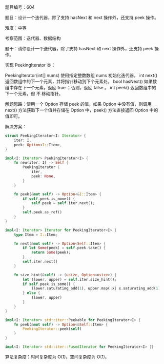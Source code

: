 题目编号：604

题目：设计一个迭代器，除了支持 hasNext 和 next 操作外，还支持 peek 操作。

难度：中等

考察范围：迭代器、数据结构

题干：请你设计一个迭代器，除了支持 hasNext 和 next 操作外，还支持 peek 操作。

实现 PeekingIterator 类：

PeekingIterator(int[] nums) 使用指定整数数组 nums 初始化迭代器。
int next() 返回数组中的下一个元素，并将指针移动到下个元素处。
bool hasNext() 如果数组中存在下一个元素，返回 true ；否则，返回 false 。
int peek() 返回数组中的下一个元素，但 不 移动指针。

解题思路：使用一个 Option 存储 peek 的值，如果 Option 中没有值，则调用 next() 方法获取下一个值并存储在 Option 中，peek() 方法直接返回 Option 中的值即可。

解决方案：

```rust
struct PeekingIterator<I: Iterator> {
    iter: I,
    peek: Option<I::Item>,
}

impl<I: Iterator> PeekingIterator<I> {
    fn new(iter: I) -> Self {
        PeekingIterator {
            iter,
            peek: None,
        }
    }

    fn peek(&mut self) -> Option<&I::Item> {
        if self.peek.is_none() {
            self.peek = self.iter.next();
        }
        self.peek.as_ref()
    }
}

impl<I: Iterator> Iterator for PeekingIterator<I> {
    type Item = I::Item;

    fn next(&mut self) -> Option<Self::Item> {
        if let Some(peek) = self.peek.take() {
            return Some(peek);
        }
        self.iter.next()
    }

    fn size_hint(&self) -> (usize, Option<usize>) {
        let (lower, upper) = self.iter.size_hint();
        if self.peek.is_some() {
            (lower.saturating_add(1), upper.map(|x| x.saturating_add(1)))
        } else {
            (lower, upper)
        }
    }
}

impl<I: Iterator> std::iter::Peekable for PeekingIterator<I> {
    fn peek(&mut self) -> Option<&Self::Item> {
        PeekingIterator::peek(self)
    }
}

impl<I: Iterator> std::iter::FusedIterator for PeekingIterator<I> {}
```

算法复杂度：时间复杂度为 O(1)，空间复杂度为 O(1)。